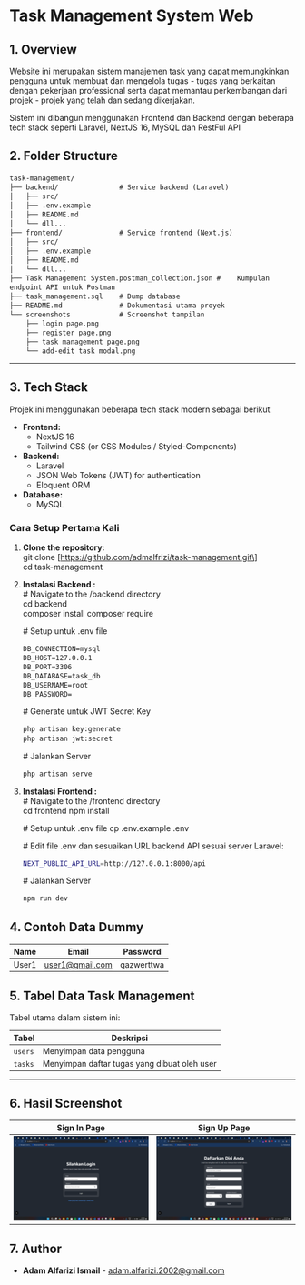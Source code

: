 # **Task Management System Web**

## **1\. Overview**

Website ini merupakan sistem manajemen task yang dapat memungkinkan pengguna untuk membuat dan mengelola tugas - tugas yang berkaitan dengan pekerjaan professional serta dapat memantau perkembangan dari projek - projek yang telah dan sedang dikerjakan.

Sistem ini dibangun menggunakan Frontend dan Backend dengan beberapa tech stack seperti Laravel, NextJS 16, MySQL dan RestFul API

## **2\. Folder Structure**

```
task-management/
├── backend/               # Service backend (Laravel)
│   ├── src/
│   ├── .env.example
│   ├── README.md
│   └── dll...
├── frontend/              # Service frontend (Next.js)
│   ├── src/
│   ├── .env.example
│   ├── README.md
│   └── dll...
├── Task Management System.postman_collection.json #    Kumpulan endpoint API untuk Postman
├── task_management.sql    # Dump database
├── README.md              # Dokumentasi utama proyek
└── screenshots            # Screenshot tampilan 
    ├── login page.png
    ├── register page.png
    ├── task management page.png
    └── add-edit task modal.png
```

---

## **3\. Tech Stack**

Projek ini menggunakan beberapa tech stack modern sebagai berikut

* **Frontend:**  
  * NextJS 16 
  * Tailwind CSS (or CSS Modules / Styled-Components)
* **Backend:**  
  * Laravel
  * JSON Web Tokens (JWT) for authentication  
  * Eloquent ORM
* **Database:**  
  * MySQL

### **Cara Setup Pertama Kali**

1. **Clone the repository:**  
   git clone \[https://github.com/admalfrizi/task-management.git\]  
   cd task-management

2. **Instalasi Backend :**  
   \# Navigate to the /backend directory  
   cd backend  
   composer install
   composer require
   
   \# Setup untuk .env file
   ```
   DB_CONNECTION=mysql
   DB_HOST=127.0.0.1
   DB_PORT=3306
   DB_DATABASE=task_db
   DB_USERNAME=root
   DB_PASSWORD=
   ```

   \# Generate untuk JWT Secret Key
   ```bash
   php artisan key:generate
   php artisan jwt:secret
   ```

   \# Jalankan Server 
   ```bash
   php artisan serve
   ```

3. **Instalasi Frontend :**  
   \# Navigate to the /frontend directory  
   cd frontend 
   npm install

   
   \# Setup untuk .env file
   cp .env.example .env

   \# Edit file .env dan sesuaikan URL backend API sesuai server Laravel:
   ```bash
   NEXT_PUBLIC_API_URL=http://127.0.0.1:8000/api
   ```
   \# Jalankan Server 
   ```bash
   npm run dev
   ```

## **4\. Contoh Data Dummy**
  
| Name   | Email            | Password |
|--------|----------------- |-----------|
| User1  | user1@gmail.com  | qazwerttwa |


## **5\. Tabel Data Task Management**

Tabel utama dalam sistem ini:

| Tabel | Deskripsi |
|-------|------------|
| `users` | Menyimpan data pengguna |
| `tasks` | Menyimpan daftar tugas yang dibuat oleh user |

---

## **6\. Hasil Screenshot**

Sign In Page | Sign Up Page
--- | --- 
![](https://raw.githubusercontent.com/admalfrizi/task-management/refs/heads/master/screenshot/Screenshot%20(85).png?token=GHSAT0AAAAAADN5LRTR6I55GS6HH2Q6WDVI2H54OBA) | ![](https://raw.githubusercontent.com/admalfrizi/task-management/refs/heads/master/screenshot/Screenshot%20(86).png?token=GHSAT0AAAAAADN5LRTRXSPQB53Y3S6BVSUG2H54PAQ)

## **7\. Author**

* **Adam Alfarizi Ismail** \- [adam.alfarizi.2002@gmail.com](mailto:your-email@example.com)  